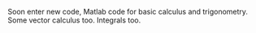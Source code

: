 Soon enter new code, Matlab code for basic calculus and trigonometry.
Some vector calculus too. Integrals too. 
